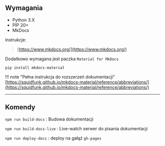 ## Wymagania
* Python 3.X
* PIP 20+
* MkDocs

Instrukcje:
> [https://www.mkdocs.org/](https://www.mkdocs.org/)

Dodatkowo wymagana jest paczka `Material for MkDocs`
```text
pip install mkdocs-material
```

!!! note "Pełna instrukcja do rozszerzeń dokumentacji"
    [https://squidfunk.github.io/mkdocs-material/reference/abbreviations/](https://squidfunk.github.io/mkdocs-material/reference/abbreviations/)
    
---

## Komendy

`npm run build-docs`
: Budowa dokumentacji

`npm run build-docs-live`
: Live-watch serwer do pisania dokumentacji

`npm run deploy-docs`
: deploy na gałąź `gh-pages`

<br/><br/>

